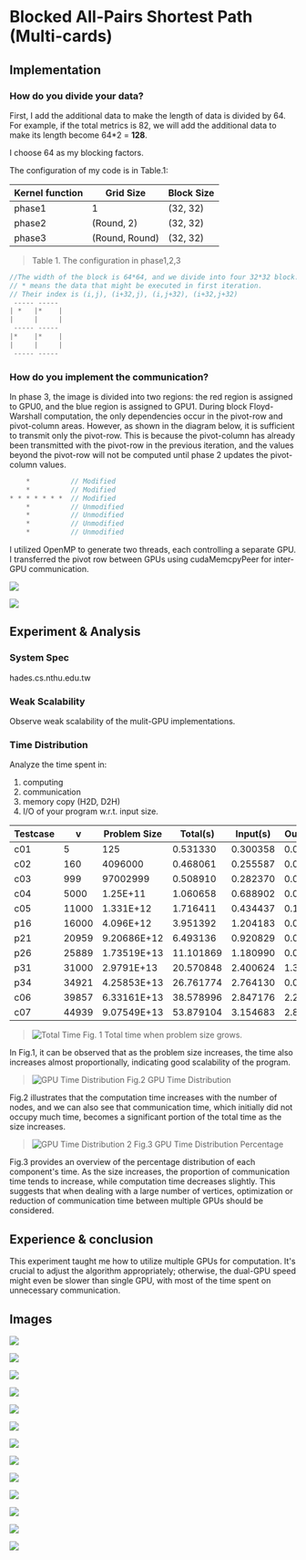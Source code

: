 # Blocked All-Pairs Shortest Path (Multi-cards)

## Implementation

### How do you divide your data?

First, I add the additional data to make the length of data is divided by 64. For example, if the total metrics is 82, we will add the additional data to make its length become 64*2 = **128**.

I choose 64 as my blocking factors.

The configuration of my code is in Table.1:

| Kernel function | Grid Size             | Block Size |
| --------------- | --------------------- | ---------- |
| phase1          |     1                 | (32, 32)   |
| phase2          | (Round, 2)            | (32, 32)   |
| phase3          | (Round, Round)        | (32, 32)   |

> Table 1. The configuration in phase1,2,3

```c
//The width of the block is 64*64, and we divide into four 32*32 block.
// * means the data that might be executed in first iteration.
// Their index is (i,j), (i+32,j), (i,j+32), (i+32,j+32)
 ----- -----
| *   |*    |
|     |     |
 ----- -----
|*    |*    |
|     |     |
 ----- -----
```

### How do you implement the communication?

In phase 3, the image is divided into two regions: the red region is assigned to GPU0, and the blue region is assigned to GPU1. During block Floyd-Warshall computation, the only dependencies occur in the pivot-row and pivot-column areas. However, as shown in the diagram below, it is sufficient to transmit only the pivot-row. This is because the pivot-column has already been transmitted with the pivot-row in the previous iteration, and the values beyond the pivot-row will not be computed until phase 2 updates the pivot-column values.

```c
    *          // Modified
    *          // Modified
* * * * * * *  // Modified
    *          // Unmodified
    *          // Unmodified
    *          // Unmodified
    *          // Unmodified
```

I utilized OpenMP to generate two threads, each controlling a separate GPU. I transferred the pivot row between GPUs using cudaMemcpyPeer for inter-GPU communication.

![](https://i.imgur.com/cQaUpHK.png)

![](https://i.imgur.com/Nn3nXtm.png)

## Experiment & Analysis

### System Spec

hades.cs.nthu.edu.tw

### Weak Scalability

Observe weak scalability of the mulit-GPU implementations.

### Time Distribution

Analyze the time spent in:

1. computing
2. communication
3. memory copy (H2D, D2H)
4. I/O of your program w.r.t. input size.

|Testcase|v|Problem Size|Total(s)|Input(s)|Output(s)|Compute(s)|
|-|-|-|-|-|-|-|
|c01|5	    |    125	    |0.531330	|0.300358	|0.000056	|0.230916
|c02|160	|   4096000	    |0.468061	|0.255587	|0.000153	|0.212321
|c03|999	|  97002999	    |0.508910	|0.282370	|0.005140	|0.221400
|c04|5000	|1.25E+11	    |1.060658	|0.688902	|0.044676	|0.327080
|c05|11000	|1.331E+12	    |1.716411	|0.434437	|0.185830	|1.096144
|p16|16000	|4.096E+12	    |3.951392	|1.204183	|0.026570	|2.720639
|p21|20959	|9.20686E+12	|6.493136	|0.920829	|0.026806	|5.545501
|p26|25889	|1.73519E+13	|11.101869  |1.180990	|0.033938	|9.886941
|p31|31000	|2.9791E+13	    |20.570848  |2.400624	|1.380707	|16.789517
|p34|34921	|4.25853E+13	|26.761774  |2.764130	|0.045377	|23.952267
|c06|39857	|6.33161E+13	|38.578996  |2.847176	|2.268196	|33.463624
|c07|44939	|9.07549E+13	|53.879104  |3.154683	|2.881724	|47.842697

> ![Total Time](https://i.imgur.com/H6DQqDk.png)
> Fig. 1 Total time when problem size grows.
 
In Fig.1, it can be observed that as the problem size increases, the time also increases almost proportionally, indicating good scalability of the program.

> ![GPU Time Distribution](https://i.imgur.com/9lToRDD.png)
> Fig.2 GPU Time Distribution

Fig.2 illustrates that the computation time increases with the number of nodes, and we can also see that communication time, which initially did not occupy much time, becomes a significant portion of the total time as the size increases.

> ![GPU Time Distribution 2](https://i.imgur.com/vCk1tZz.png)
> Fig.3 GPU Time Distribution Percentage

Fig.3 provides an overview of the percentage distribution of each component's time. As the size increases, the proportion of communication time tends to increase, while computation time decreases slightly. This suggests that when dealing with a large number of vertices, optimization or reduction of communication time between multiple GPUs should be considered.

## Experience & conclusion

This experiment taught me how to utilize multiple GPUs for computation. It's crucial to adjust the algorithm appropriately; otherwise, the dual-GPU speed might even be slower than single GPU, with most of the time spent on unnecessary communication.

## Images

![](https://i.imgur.com/rySFMik.png)

![](https://i.imgur.com/6QGInp7.png)

![](https://i.imgur.com/MBEa5id.png)

![](https://i.imgur.com/CdmyLmv.png)

![](https://i.imgur.com/XydFEJb.png)

![](https://i.imgur.com/x8ej7aK.png)

![](https://i.imgur.com/3fjeyfr.png)

![](https://i.imgur.com/7N4e2fM.png)

![](https://i.imgur.com/Kr7ChVu.png)

![](https://i.imgur.com/RgGFxUk.png)

![](https://i.imgur.com/Nh9dM6f.png)

![](https://i.imgur.com/KtEVF9N.png)

![](https://i.imgur.com/Bk4LidX.png)



